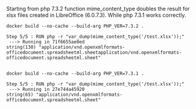 Starting from php 7.3.2 function mime_content_type doubles the result for xlsx files created in LibreOffice (6.0.7.3). While php 7.3.1 works correctly.


```
docker build --no-cache --build-arg PHP_VER=7.3.2 .

Step 5/5 : RUN php -r "var_dump(mime_content_type('/test.xlsx'));"
 ---> Running in 71f6655ae0ed
string(130) "application/vnd.openxmlformats-officedocument.spreadsheetml.sheetapplication/vnd.openxmlformats-officedocument.spreadsheetml.sheet"


docker build --no-cache --build-arg PHP_VER=7.3.1 .

Step 5/5 : RUN php -r "var_dump(mime_content_type('/test.xlsx'));"
 ---> Running in 27e744a45920
string(65) "application/vnd.openxmlformats-officedocument.spreadsheetml.sheet"
```
